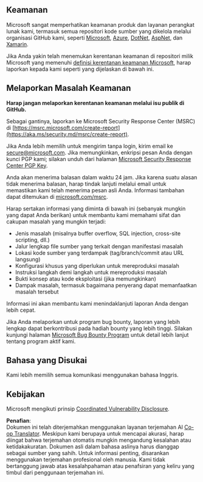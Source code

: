 <!--
CO_OP_TRANSLATOR_METADATA:
{
  "original_hash": "57f14126c1c6add76b3aef3844dfe4e3",
  "translation_date": "2025-07-13T15:06:51+00:00",
  "source_file": "SECURITY.md",
  "language_code": "id"
}
-->
## Keamanan

Microsoft sangat memperhatikan keamanan produk dan layanan perangkat lunak kami, termasuk semua repositori kode sumber yang dikelola melalui organisasi GitHub kami, seperti [Microsoft](https://github.com/Microsoft), [Azure](https://github.com/Azure), [DotNet](https://github.com/dotnet), [AspNet](https://github.com/aspnet), dan [Xamarin](https://github.com/xamarin).

Jika Anda yakin telah menemukan kerentanan keamanan di repositori milik Microsoft yang memenuhi [definisi kerentanan keamanan Microsoft](https://aka.ms/security.md/definition), harap laporkan kepada kami seperti yang dijelaskan di bawah ini.

## Melaporkan Masalah Keamanan

**Harap jangan melaporkan kerentanan keamanan melalui isu publik di GitHub.**

Sebagai gantinya, laporkan ke Microsoft Security Response Center (MSRC) di [https://msrc.microsoft.com/create-report](https://aka.ms/security.md/msrc/create-report).

Jika Anda lebih memilih untuk mengirim tanpa login, kirim email ke [secure@microsoft.com](mailto:secure@microsoft.com). Jika memungkinkan, enkripsi pesan Anda dengan kunci PGP kami; silakan unduh dari halaman [Microsoft Security Response Center PGP Key](https://aka.ms/security.md/msrc/pgp).

Anda akan menerima balasan dalam waktu 24 jam. Jika karena suatu alasan tidak menerima balasan, harap tindak lanjuti melalui email untuk memastikan kami telah menerima pesan asli Anda. Informasi tambahan dapat ditemukan di [microsoft.com/msrc](https://www.microsoft.com/msrc).

Harap sertakan informasi yang diminta di bawah ini (sebanyak mungkin yang dapat Anda berikan) untuk membantu kami memahami sifat dan cakupan masalah yang mungkin terjadi:

  * Jenis masalah (misalnya buffer overflow, SQL injection, cross-site scripting, dll.)
  * Jalur lengkap file sumber yang terkait dengan manifestasi masalah
  * Lokasi kode sumber yang terdampak (tag/branch/commit atau URL langsung)
  * Konfigurasi khusus yang diperlukan untuk mereproduksi masalah
  * Instruksi langkah demi langkah untuk mereproduksi masalah
  * Bukti konsep atau kode eksploitasi (jika memungkinkan)
  * Dampak masalah, termasuk bagaimana penyerang dapat memanfaatkan masalah tersebut

Informasi ini akan membantu kami menindaklanjuti laporan Anda dengan lebih cepat.

Jika Anda melaporkan untuk program bug bounty, laporan yang lebih lengkap dapat berkontribusi pada hadiah bounty yang lebih tinggi. Silakan kunjungi halaman [Microsoft Bug Bounty Program](https://aka.ms/security.md/msrc/bounty) untuk detail lebih lanjut tentang program aktif kami.

## Bahasa yang Disukai

Kami lebih memilih semua komunikasi menggunakan bahasa Inggris.

## Kebijakan

Microsoft mengikuti prinsip [Coordinated Vulnerability Disclosure](https://aka.ms/security.md/cvd).

**Penafian**:  
Dokumen ini telah diterjemahkan menggunakan layanan terjemahan AI [Co-op Translator](https://github.com/Azure/co-op-translator). Meskipun kami berupaya untuk mencapai akurasi, harap diingat bahwa terjemahan otomatis mungkin mengandung kesalahan atau ketidakakuratan. Dokumen asli dalam bahasa aslinya harus dianggap sebagai sumber yang sahih. Untuk informasi penting, disarankan menggunakan terjemahan profesional oleh manusia. Kami tidak bertanggung jawab atas kesalahpahaman atau penafsiran yang keliru yang timbul dari penggunaan terjemahan ini.